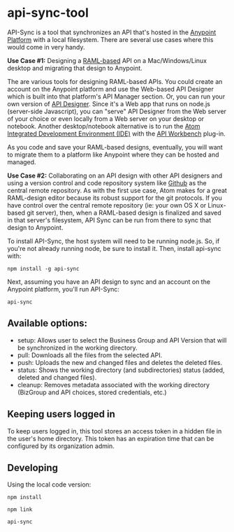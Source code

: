 # api-sync-tool
API-Sync is a tool that synchronizes an API that's hosted in the [Anypoint Platform](http://anypoint.mulesoft.com) with a local filesystem. There are several use cases where this would come in very handy.

**Use Case #1:** Designing a [RAML-based](http://raml.org) API on a Mac/Windows/Linux desktop and migrating that design to Anypoint.

The are various tools for designing RAML-based APIs. You could create an account on the Anypoint platform and use the Web-based API Designer which is built into that platform's API Manager section. Or, you can run your own version of [API Designer](https://www.npmjs.com/package/api-designer). Since it's a Web app that runs on node.js (server-side Javascript), you can "serve" API Designer from the Web server of your choice or even locally from a Web server on your desktop or notebook. Another desktop/notebook alternative is to run the [Atom Integrated Development Environment (IDE)](http://atom.ie) with the [API Workbench](http://apiworkbench.com/) plug-in.

As you code and save your RAML-based designs, eventually, you will want to migrate them to a platform like Anypoint where they can be hosted and managed.

**Use Case #2:** Collaborating on an API design with other API designers and using a version control and code repository system like [Github](http://github.com) as the central remote repository. As with the first use case, Atom makes for a great RAML-design editor because its robust support for the git protocols. If you have control over the central remote repository (ie: your own OS X or Linux-based git server), then, when a RAML-based design is finalized and saved in that server's filesystem, API Sync can be run from there to sync that design to Anypoint.

To install API-Sync, the host system will need to be running node.js. So, if you're not already running node, be sure to install it.  Then, install api-sync with:

```
npm install -g api-sync
```
Next, assuming you have an API design to sync and an account on the Anypoint platform, you'll run API-Sync:

```
api-sync
```

## Available options:
- setup: Allows user to select the Business Group and API Version that will be synchronized in the working directory.
- pull: Downloads all the files from the selected API.
- push: Uploads the new and changed files and deletes the deleted files.
- status: Shows the working directory (and subdirectories) status (added, deleted and changed files).
- cleanup: Removes metadata associated with the working directory (BizGroup and API choices, stored credentials, etc.)



## Keeping users logged in
To keep users logged in, this tool stores an access token in a hidden file in the user's home directory. This token has an expiration time that can be configured by its organization admin.

## Developing

Using the local code version:
```
npm install

npm link

api-sync
```
